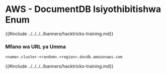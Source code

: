 # AWS - DocumentDB Isiyothibitishwa Enum

{{#include ../../../../banners/hacktricks-training.md}}

### Mfano wa URL ya Umma
```
<name>.cluster-<random>.<region>.docdb.amazonaws.com
```
{{#include ../../../../banners/hacktricks-training.md}}
